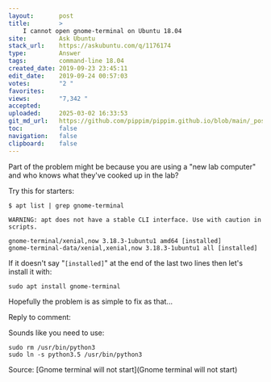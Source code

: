 ```yaml
---
layout:       post
title:        >
    I cannot open gnome-terminal on Ubuntu 18.04
site:         Ask Ubuntu
stack_url:    https://askubuntu.com/q/1176174
type:         Answer
tags:         command-line 18.04
created_date: 2019-09-23 23:45:11
edit_date:    2019-09-24 00:57:03
votes:        "2 "
favorites:    
views:        "7,342 "
accepted:     
uploaded:     2025-03-02 16:33:53
git_md_url:   https://github.com/pippim/pippim.github.io/blob/main/_posts/2019/2019-09-23-I-cannot-open-gnome-terminal-on-Ubuntu-18.04.md
toc:          false
navigation:   false
clipboard:    false
---
```


Part of the problem might be because you are using a "new lab computer" and who knows what they've cooked up in the lab?

Try this for starters:

``` 
$ apt list | grep gnome-terminal

WARNING: apt does not have a stable CLI interface. Use with caution in scripts.

gnome-terminal/xenial,now 3.18.3-1ubuntu1 amd64 [installed]
gnome-terminal-data/xenial,xenial,now 3.18.3-1ubuntu1 all [installed]
```

If it doesn't say "`[installed]`" at the end of the last two lines then let's install it with:

``` 
sudo apt install gnome-terminal
```

Hopefully the problem is as simple to fix as that...

Reply to comment:

Sounds like you need to use:

``` 
sudo rm /usr/bin/python3
sudo ln -s python3.5 /usr/bin/python3
```

Source: [Gnome terminal will not start](Gnome terminal will not start)
